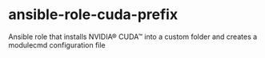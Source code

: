 # ansible-role-cuda-prefix
Ansible role that installs NVIDIA® CUDA™ into a custom folder and creates a modulecmd configuration file
